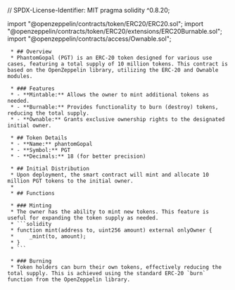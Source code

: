 // SPDX-License-Identifier: MIT
pragma solidity ^0.8.20;

import "@openzeppelin/contracts/token/ERC20/ERC20.sol";
import "@openzeppelin/contracts/token/ERC20/extensions/ERC20Burnable.sol";
import "@openzeppelin/contracts/access/Ownable.sol";

     * ## Overview
     * PhantomGopal (PGT) is an ERC-20 token designed for various use cases, featuring a total supply of 10 million tokens. This contract is based on the OpenZeppelin library, utilizing the ERC-20 and Ownable modules.
     
     * ### Features
     * - **Mintable:** Allows the owner to mint additional tokens as needed.
     * - **Burnable:** Provides functionality to burn (destroy) tokens, reducing the total supply.
     * - **Ownable:** Grants exclusive ownership rights to the designated initial owner.
     
     * ## Token Details
     * - **Name:** phantomGopal
     * - **Symbol:** PGT
     * - **Decimals:** 18 (for better precision)
     
     * ## Initial Distribution
     * Upon deployment, the smart contract will mint and allocate 10 million PGT tokens to the initial owner.
     *
     * ## Functions
     
     * ### Minting
     * The owner has the ability to mint new tokens. This feature is useful for expanding the token supply as needed.
     * ```solidity
     * function mint(address to, uint256 amount) external onlyOwner {
     *     _mint(to, amount);
     * }
     * ```
     
     * ### Burning
     * Token holders can burn their own tokens, effectively reducing the total supply. This is achieved using the standard ERC-20 `burn` function from the OpenZeppelin library.
